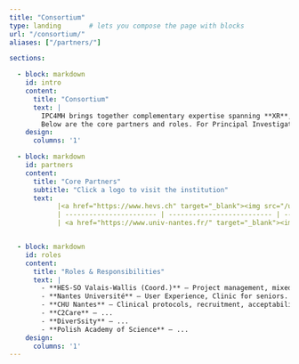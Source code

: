 ```yaml
---
title: "Consortium"
type: landing       # lets you compose the page with blocks
url: "/consortium/"
aliases: ["/partners/"]

sections:

  - block: markdown
    id: intro
    content:
      title: "Consortium"
      text: |
        IPC4MH brings together complementary expertise spanning **XR**, **sensing**, **AI/analytics**, and **clinical validation**.
        Below are the core partners and roles. For Principal Investigators, see the *Team* section.
    design:
      columns: '1'

  - block: markdown
    id: partners
    content:
      title: "Core Partners"
      subtitle: "Click a logo to visit the institution"
      text: 
            |<a href="https://www.hevs.ch" target="_blank"><img src="/uploads/partners/HESSOlogo.png" width="300"> </a> | <a href="https://www.univ-nantes.fr/" target="_blank"><img src="/uploads/partners/LogoNantesU.png" width="300"> </a>  |<a href="https://www.univ-nantes.fr/" target="_blank"><img src="/uploads/partners/CHUNantesLogo.png" width="300"> </a>|
            | ----------------------- | -------------------------- | ---------------------- |
            | <a href="https://www.univ-nantes.fr/" target="_blank"><img src="/uploads/partners/logoC2Care.png" width="300"> </a> | <a href="https://www.univ-nantes.fr/" target="_blank"><img src="/uploads/partners/diverssitylogo.png" width="300"> </a> | <a href="https://www.univ-nantes.fr/" target="_blank"><img src="/uploads/partners/poland_logo.png" width="300"> </a>  |


  - block: markdown
    id: roles
    content:
      title: "Roles & Responsibilities"
      text: |
        - **HES-SO Valais-Wallis (Coord.)** — Project management, mixed reality environments, data governance.
        - **Nantes Université** — User Experience, Clinic for seniors.
        - **CHU Nantes** — Clinical protocols, recruitment, acceptability & safety, clinical validation.
        - **C2Care** — ...
        - **DiverSsity** — ...
        - **Polish Academy of Science** — ...
    design:
      columns: '1'
---
```

